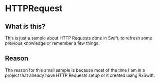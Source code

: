 # HTTPRequest

## What is this?
This is just a sample about HTTP Requests done in Swift, to refresh some previous knowledge or remember a few things.

## Reason
The reason for this small sample is because most of the time I am in a project that already have HTTP Requests setup or it created using RxSwift.

